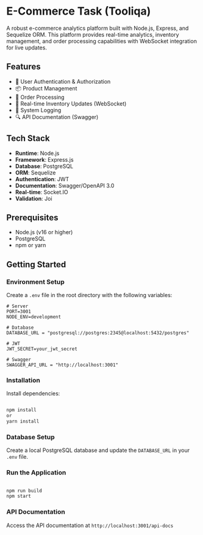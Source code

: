 # E-Commerce Task (Tooliqa)

A robust e-commerce analytics platform built with Node.js, Express, and Sequelize ORM. This platform provides real-time analytics, inventory management, and order processing capabilities with WebSocket integration for live updates.

## Features

- 🔐 User Authentication & Authorization
- 📦 Product Management
- 🛒 Order Processing
- 🔄 Real-time Inventory Updates (WebSocket)
- 📝 System Logging
- 🔍 API Documentation (Swagger)

## Tech Stack

- **Runtime**: Node.js
- **Framework**: Express.js
- **Database**: PostgreSQL
- **ORM**: Sequelize
- **Authentication**: JWT
- **Documentation**: Swagger/OpenAPI 3.0
- **Real-time**: Socket.IO
- **Validation**: Joi

## Prerequisites

- Node.js (v16 or higher)
- PostgreSQL
- npm or yarn

## Getting Started

### Environment Setup

Create a `.env` file in the root directory with the following variables:

```env
# Server
PORT=3001
NODE_ENV=development

# Database
DATABASE_URL = "postgresql://postgres:2345@localhost:5432/postgres"

# JWT
JWT_SECRET=your_jwt_secret

# Swagger
SWAGGER_API_URL = "http://localhost:3001"

```

### Installation

Install dependencies:

```bash

npm install
or
yarn install

```

### Database Setup

Create a local PostgreSQL database and update the `DATABASE_URL` in your `.env` file.

### Run the Application

```bash

npm run build
npm start

```

### API Documentation

Access the API documentation at `http://localhost:3001/api-docs`
